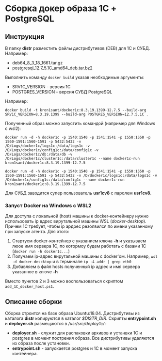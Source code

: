 Сборка докер образа 1С + PostgreSQL
===================================

## Инструкция
В папку **distr** разместить файлы дистрибутивов (DEB) для 1С и СУБД. Например:
* deb64_8_3_18_1661.tar.gz
* postgresql_12.7_5.1C_amd64_deb.tar.bz2

Выполнить команду `docker build` указав необходимые аргументы:
* SRV1C_VERSION - версия 1С
* POSTGRES_VERSION - версия СУБД PostgreSQL

Например:
```shell 
docker build -t kron1sant/docker1c:8.3.19.1399-12.7.5 --build-arg SRV1C_VERSION=8.3.19.1399 --build-arg POSTGRES_VERSION=12.7.5.1C .
```

Полученный образ можно запустить командой (например для Windows с wsl2):
```shell
docker run -d -h docker1c -p 1540:1540 -p 1541:1541 -p 1550:1550 -p 1560-1591:1560-1591 -p 5432:5432 -v /D/Logs/docker1c/logs1c:/data/logs1c -v /D/Logs/docker1c/config1c:/data/config1c -v /D/Logs/docker1c/db:/data/db -v /D/Logs/docker1c/cluster1c:/data/cluster1c --name docker1c-run kron1sant/docker1c:8.3.19.1399-12.7.5

docker run -d -h docker1c -p 1540:1540 -p 1541:1541 -p 1550:1550 -p 1560-1591:1560-1591 -p 5432:5432 -v /D/docker1c/logs1c:/data/logs1c -v /D/docker1c/config1c:/data/config1c --name docker1c-run kron1sant/docker1c:8.3.19.1399-12.7.5
```

Для СУБД заводится супер пользователь **usr1cv8** с паролем **usr1cv8**.

### Запуст Docker на Windows с WSL2
Для доступа с локальной (host) машины к docker-контейнеру нужно использовать ip вдрес вирутальной машины WSL (*docker-desktop*).
Причем 1С требует, чтобы ip ардрес резолвился по имени указанному при запуске агента. Для этого:
1. Стартуем docker-контейнер с указанием ключа **-h** и указываем люое имя сервера 1С, по котормоу будем работать с базами 1С (`docker run -h docker1c...`)
2. Получаем ip-адрес вирутальной машины с docker'ом. Например, `wsl -d docker-descktop` и в терминале `ip -4 addr | grep eth0`
3. Добавляем в файл hosts полученный ip адрес и имя сервера указанное в ключе **-h**

Вместо пунктов 2 и 3 можно воспользоваться скриптом `add_1C_docker_host.ps1`.

## Описание сборки
Сборка строится на базе образа Ubuntu:18.04.
Дистрибутивы из каталога **distr** копируются в каталог *$DISTR_DIR*. Скрипты **entrypoint.sh** и **deployer.sh** размещаются в */usr/src/deploy1c/*:
* **deployer.sh** - служит для распаковки архивов и устанвки 1С и postgres в момент пострения образа. Все дистрибутивы удаляются из образа после установки.
* **entrypoint.sh** - запускается postgres и 1С в момент запуска контейнера.

